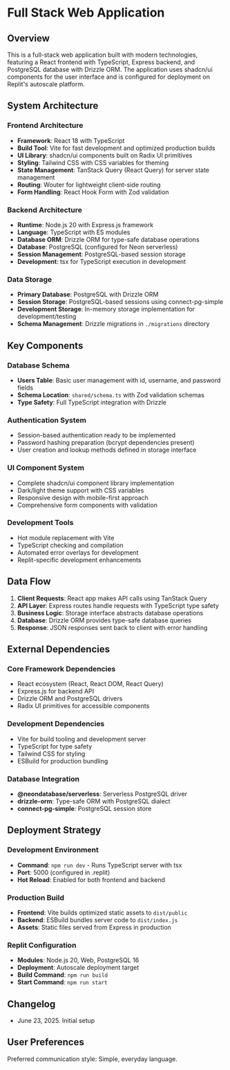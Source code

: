 # Full Stack Web Application

## Overview

This is a full-stack web application built with modern technologies, featuring a React frontend with TypeScript, Express backend, and PostgreSQL database with Drizzle ORM. The application uses shadcn/ui components for the user interface and is configured for deployment on Replit's autoscale platform.

## System Architecture

### Frontend Architecture
- **Framework**: React 18 with TypeScript
- **Build Tool**: Vite for fast development and optimized production builds
- **UI Library**: shadcn/ui components built on Radix UI primitives
- **Styling**: Tailwind CSS with CSS variables for theming
- **State Management**: TanStack Query (React Query) for server state management
- **Routing**: Wouter for lightweight client-side routing
- **Form Handling**: React Hook Form with Zod validation

### Backend Architecture
- **Runtime**: Node.js 20 with Express.js framework
- **Language**: TypeScript with ES modules
- **Database ORM**: Drizzle ORM for type-safe database operations
- **Database**: PostgreSQL (configured for Neon serverless)
- **Session Management**: PostgreSQL-based session storage
- **Development**: tsx for TypeScript execution in development

### Data Storage
- **Primary Database**: PostgreSQL with Drizzle ORM
- **Session Storage**: PostgreSQL-based sessions using connect-pg-simple
- **Development Storage**: In-memory storage implementation for development/testing
- **Schema Management**: Drizzle migrations in `./migrations` directory

## Key Components

### Database Schema
- **Users Table**: Basic user management with id, username, and password fields
- **Schema Location**: `shared/schema.ts` with Zod validation schemas
- **Type Safety**: Full TypeScript integration with Drizzle

### Authentication System
- Session-based authentication ready to be implemented
- Password hashing preparation (bcrypt dependencies present)
- User creation and lookup methods defined in storage interface

### UI Component System
- Complete shadcn/ui component library implementation
- Dark/light theme support with CSS variables
- Responsive design with mobile-first approach
- Comprehensive form components with validation

### Development Tools
- Hot module replacement with Vite
- TypeScript checking and compilation
- Automated error overlays for development
- Replit-specific development enhancements

## Data Flow

1. **Client Requests**: React app makes API calls using TanStack Query
2. **API Layer**: Express routes handle requests with TypeScript type safety
3. **Business Logic**: Storage interface abstracts database operations
4. **Database**: Drizzle ORM provides type-safe database queries
5. **Response**: JSON responses sent back to client with error handling

## External Dependencies

### Core Framework Dependencies
- React ecosystem (React, React DOM, React Query)
- Express.js for backend API
- Drizzle ORM and PostgreSQL drivers
- Radix UI primitives for accessible components

### Development Dependencies
- Vite for build tooling and development server
- TypeScript for type safety
- Tailwind CSS for styling
- ESBuild for production bundling

### Database Integration
- **@neondatabase/serverless**: Serverless PostgreSQL driver
- **drizzle-orm**: Type-safe ORM with PostgreSQL dialect
- **connect-pg-simple**: PostgreSQL session store

## Deployment Strategy

### Development Environment
- **Command**: `npm run dev` - Runs TypeScript server with tsx
- **Port**: 5000 (configured in .replit)
- **Hot Reload**: Enabled for both frontend and backend

### Production Build
- **Frontend**: Vite builds optimized static assets to `dist/public`
- **Backend**: ESBuild bundles server code to `dist/index.js`
- **Assets**: Static files served from Express in production

### Replit Configuration
- **Modules**: Node.js 20, Web, PostgreSQL 16
- **Deployment**: Autoscale deployment target
- **Build Command**: `npm run build`
- **Start Command**: `npm run start`

## Changelog

- June 23, 2025. Initial setup

## User Preferences

Preferred communication style: Simple, everyday language.